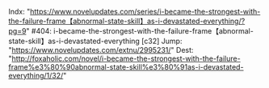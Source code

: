 Indx: "https://www.novelupdates.com/series/i-became-the-strongest-with-the-failure-frame【abnormal-state-skill】as-i-devastated-everything/?pg=9"
#404: i-became-the-strongest-with-the-failure-frame【abnormal-state-skill】as-i-devastated-everything [c32]
Jump: "https://www.novelupdates.com/extnu/2995231/"
Dest: "http://foxaholic.com/novel/i-became-the-strongest-with-the-failure-frame%e3%80%90abnormal-state-skill%e3%80%91as-i-devastated-everything/1/32/"